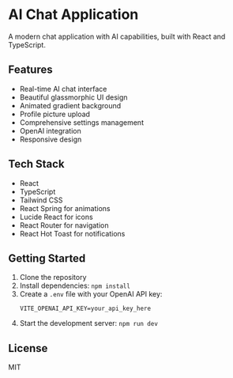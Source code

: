# AI Chat Application

A modern chat application with AI capabilities, built with React and TypeScript.

## Features

- Real-time AI chat interface
- Beautiful glassmorphic UI design
- Animated gradient background
- Profile picture upload
- Comprehensive settings management
- OpenAI integration
- Responsive design

## Tech Stack

- React
- TypeScript
- Tailwind CSS
- React Spring for animations
- Lucide React for icons
- React Router for navigation
- React Hot Toast for notifications

## Getting Started

1. Clone the repository
2. Install dependencies: `npm install`
3. Create a `.env` file with your OpenAI API key:
   ```
   VITE_OPENAI_API_KEY=your_api_key_here
   ```
4. Start the development server: `npm run dev`

## License

MIT